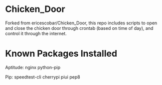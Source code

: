 # Chicken_Door
Forked from ericescobar/Chicken_Door, this repo includes scripts to open and close the chicken door through crontab (based on time of day), and control it through the internet.

# Known Packages Installed
Aptitude:
    nginx
    python-pip
    
Pip:
    speedtest-cli
    cherrypi
    piui
    pep8
